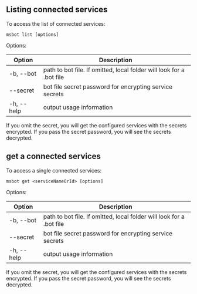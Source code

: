 ## Listing connected services

To access the list of connected services:

```shell
msbot list [options]
```

Options:

| Option            | Description                                                           |
|-------------------|-----------------------------------------------------------------------|
| -b, --bot <path>  | path to bot file.  If omitted, local folder will look for a .bot file |
| --secret <secret> | bot file secret password for encrypting service secrets               |
| -h, --help        | output usage information                                              |

If you omit the secret, you will get the configured services with the secrets encrypted.  If you pass the secret password, you will see the secrets decrypted.


## get a connected services

To access a single  connected services:

```shell
msbot get <serviceNameOrId> [options]
```

Options:

| Option            | Description                                                           |
|-------------------|-----------------------------------------------------------------------|
| -b, --bot <path>  | path to bot file.  If omitted, local folder will look for a .bot file |
| --secret <secret> | bot file secret password for encrypting service secrets               |
| -h, --help        | output usage information                                              |

If you omit the secret, you will get the configured services with the secrets encrypted.  If you pass the secret password, you will see the secrets decrypted.
